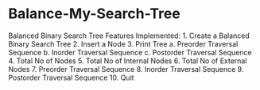 # Balance-My-Search-Tree
Balanced Binary Search Tree Features Implemented:   1. Create a Balanced Binary Search Tree   2. Insert a Node   3. Print Tree      a. Preorder Traversal Sequence      b. Inorder Traversal Sequence      c. Postorder Traversal Sequence   4. Total No of Nodes   5. Total No of Internal Nodes   6. Total No of External Nodes   7. Preorder Traversal Sequence   8. Inorder Traversal Sequence   9. Postorder Traversal Sequence   10. Quit
